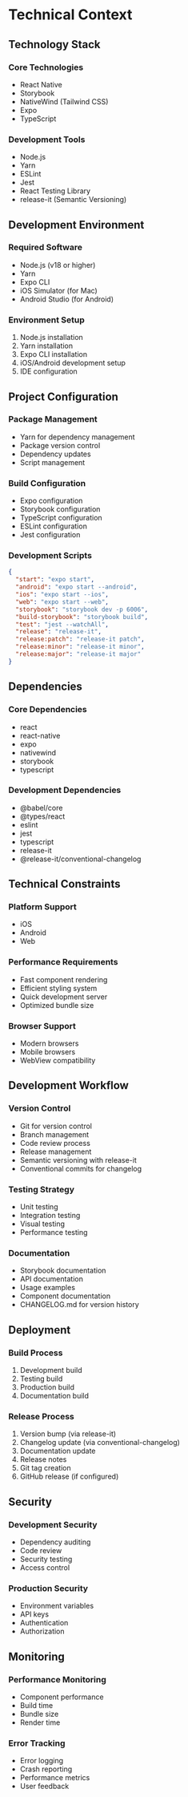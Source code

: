 # Technical Context

## Technology Stack

### Core Technologies

- React Native
- Storybook
- NativeWind (Tailwind CSS)
- Expo
- TypeScript

### Development Tools

- Node.js
- Yarn
- ESLint
- Jest
- React Testing Library
- release-it (Semantic Versioning)

## Development Environment

### Required Software

- Node.js (v18 or higher)
- Yarn
- Expo CLI
- iOS Simulator (for Mac)
- Android Studio (for Android)

### Environment Setup

1. Node.js installation
2. Yarn installation
3. Expo CLI installation
4. iOS/Android development setup
5. IDE configuration

## Project Configuration

### Package Management

- Yarn for dependency management
- Package version control
- Dependency updates
- Script management

### Build Configuration

- Expo configuration
- Storybook configuration
- TypeScript configuration
- ESLint configuration
- Jest configuration

### Development Scripts

```json
{
  "start": "expo start",
  "android": "expo start --android",
  "ios": "expo start --ios",
  "web": "expo start --web",
  "storybook": "storybook dev -p 6006",
  "build-storybook": "storybook build",
  "test": "jest --watchAll",
  "release": "release-it",
  "release:patch": "release-it patch",
  "release:minor": "release-it minor",
  "release:major": "release-it major"
}
```

## Dependencies

### Core Dependencies

- react
- react-native
- expo
- nativewind
- storybook
- typescript

### Development Dependencies

- @babel/core
- @types/react
- eslint
- jest
- typescript
- release-it
- @release-it/conventional-changelog

## Technical Constraints

### Platform Support

- iOS
- Android
- Web

### Performance Requirements

- Fast component rendering
- Efficient styling system
- Quick development server
- Optimized bundle size

### Browser Support

- Modern browsers
- Mobile browsers
- WebView compatibility

## Development Workflow

### Version Control

- Git for version control
- Branch management
- Code review process
- Release management
- Semantic versioning with release-it
- Conventional commits for changelog

### Testing Strategy

- Unit testing
- Integration testing
- Visual testing
- Performance testing

### Documentation

- Storybook documentation
- API documentation
- Usage examples
- Component documentation
- CHANGELOG.md for version history

## Deployment

### Build Process

1. Development build
2. Testing build
3. Production build
4. Documentation build

### Release Process

1. Version bump (via release-it)
2. Changelog update (via conventional-changelog)
3. Documentation update
4. Release notes
5. Git tag creation
6. GitHub release (if configured)

## Security

### Development Security

- Dependency auditing
- Code review
- Security testing
- Access control

### Production Security

- Environment variables
- API keys
- Authentication
- Authorization

## Monitoring

### Performance Monitoring

- Component performance
- Build time
- Bundle size
- Render time

### Error Tracking

- Error logging
- Crash reporting
- Performance metrics
- User feedback
